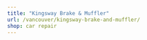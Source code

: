 ```yaml
---
title: "Kingsway Brake & Muffler"
url: /vancouver/kingsway-brake-and-muffler/
shop: car repair
---
```

